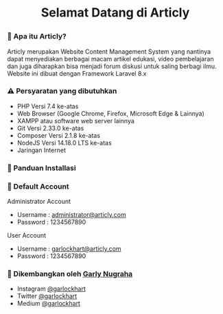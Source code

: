 # <p align="center"><b>Selamat Datang di Articly</b></p>


### 🤔 Apa itu Articly?

Articly merupakan Website Content Management System yang nantinya dapat menyediakan berbagai macam artikel edukasi, video pembelajaran dan juga diharapkan bisa menjadi forum diskusi untuk saling berbagi ilmu. Website ini dibuat dengan Framework Laravel 8.x

### ⚠️ Persyaratan yang dibutuhkan

- PHP Versi 7.4 ke-atas
- Web Browser (Google Chrome, Firefox, Microsoft Edge & Lainnya)
- XAMPP atau software web server lainnya
- Git Versi 2.33.0 ke-atas
- Composer Versi 2.1.8 ke-atas
- NodeJS Versi 14.18.0 LTS ke-atas
- Jaringan Internet

### 📕 Panduan Installasi



### 👤 Default Account

Administrator Account
- Username : administrator@articly.com
- Password : 1234567890

User Account
- Username : garlockhart@articly.com
- Password : 1234567890


### 🧑 Dikembangkan oleh <a href="https://www.garlockhart.com">Garly Nugraha</a>

- Instagram <a href="https://www.instagram.com/garlockhart">@garlockhart</a>
- Twitter <a href="https://twitter.com/garlockhart">@garlockhart</a>
- Medium <a href="https://medium.com/@garlockhart">@garlockhart</a>
